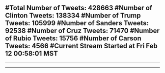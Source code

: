 #Total Number of Tweets: 428663 
#Number of Clinton Tweets: 138334
#Number of Trump Tweets: 105999
#Number of Sanders Tweets: 92538
#Number of Cruz Tweets: 71470
#Number of Rubio Tweets: 15756
#Number of Carson Tweets: 4566
#Current Stream Started at Fri Feb 12 00:58:01 MST
---
---
---

